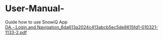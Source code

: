 # User-Manual-
Guide how to use SnowiQ App
[DA.-.Login.and.Navigation_6da613a2024c413abcb5ec5de8615fd1-010321-1133-2.pdf](https://github.com/EBTSnowiQ/User-Manual-/files/6063264/DA.-.Login.and.Navigation_6da613a2024c413abcb5ec5de8615fd1-010321-1133-2.pdf)



